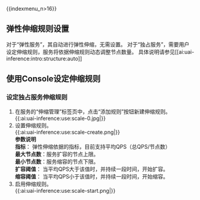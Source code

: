 {{indexmenu_n>16}}

## 弹性伸缩规则设置
对于“弹性服务”，其自动进行弹性伸缩，无需设置。 
对于“独占服务”，需要用户设定伸缩规则，服务将依据伸缩规则动态调整节点数量。 
具体说明请参见[[ai:uai-inference:intro:structure:auto]]

## 使用Console设定伸缩规则
### 设定独占服务伸缩规则

1.  在服务的“伸缩管理”标签页中，点击“添加规则”按钮新建伸缩规则。  
{{:ai:uai-inference:use:scale-0.jpg|}}  
2.  设置伸缩规则。  
{{:ai:uai-inference:use:scale-create.png|}}  
**参数说明**  
**指标**： 弹性伸缩依据的指标，目前支持平均QPS（总QPS/节点数）  
**最大节点数**：服务扩容的节点上限。  
**最小节点数**：服务缩容的节点下限。  
**扩容阈值**： 当平均QPS大于该值时，并持续一段时间，开始扩容。  
**缩容阈值**： 当平均QPS小于该值时，并持续一段时间，开始缩容。  
3. 启用伸缩规则。  
{{:ai:uai-inference:use:scale-start.png|}}  